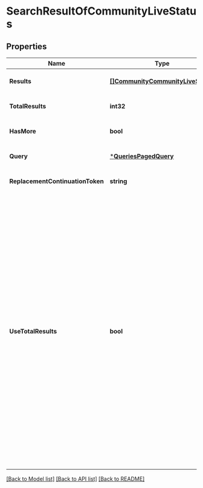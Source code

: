 # SearchResultOfCommunityLiveStatus

## Properties
Name | Type | Description | Notes
------------ | ------------- | ------------- | -------------
**Results** | [**[]CommunityCommunityLiveStatus**](Community.CommunityLiveStatus.md) |  | [optional] [default to null]
**TotalResults** | **int32** |  | [optional] [default to null]
**HasMore** | **bool** |  | [optional] [default to null]
**Query** | [***QueriesPagedQuery**](Queries.PagedQuery.md) |  | [optional] [default to null]
**ReplacementContinuationToken** | **string** |  | [optional] [default to null]
**UseTotalResults** | **bool** | If useTotalResults is true, then totalResults represents an accurate count.  If False, it does not, and may be estimated/only the size of the current page.  Either way, you should probably always only trust hasMore.  This is a long-held historical throwback to when we used to do paging with known total results. Those queries toasted our database, and we were left to hastily alter our endpoints and create backward- compatible shims, of which useTotalResults is one. | [optional] [default to null]

[[Back to Model list]](../README.md#documentation-for-models) [[Back to API list]](../README.md#documentation-for-api-endpoints) [[Back to README]](../README.md)


